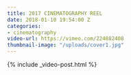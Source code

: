 ```yaml
---
title: 2017 CINEMATOGRAPHY REEL
date: 2018-01-10 19:54:00 Z
categories:
- cinematography
video-url: https://vimeo.com/224882408
thumbnail-image: "/uploads/cover1.jpg"
---
```


{% include _video-post.html %}
